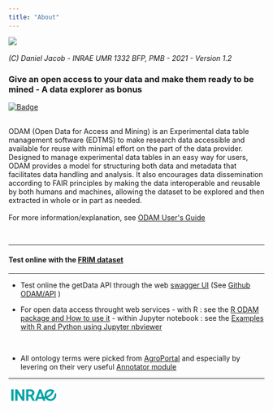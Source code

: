 ```yaml
--- 
title: "About" 
--- 
```


![](odam-logo.png)

_(C) Daniel Jacob - INRAE UMR 1332 BFP, PMB - 2021 - Version 1.2_

### Give an open access to your data and make them ready to be mined - A data explorer as bonus

[![Badge](biotools-ODAM-blue.svg)](https://bio.tools/ODAM)<br><br>

ODAM (Open Data for Access and Mining) is an Experimental data table management software (EDTMS) to make research data accessible and available for reuse with minimal effort on the part of the data provider. Designed to manage experimental data tables in an easy way for users, ODAM provides a model for structuring both data and metadata that facilitates data handling and analysis. It also encourages data dissemination according to FAIR principles by making the data interoperable and reusable by both humans and machines, allowing the dataset to be explored and then extracted in whole or in part as needed.<br>
<br>
For more information/explanation, see <a href="https://inrae.github.io/ODAM/" target="_blank">ODAM User's Guide</a>

<br>

----
#### Test online with the <a href="?ds=frim1">FRIM dataset</a>
----

* Test online the getData API through the web <a href="https://pmb-bordeaux.fr/odamsw/" target="_blank">swagger UI</a> (See <a href="https://github.com/inrae/ODAM/tree/master/API" target="_blank">Github ODAM/API</a> )

* For open data access throught web services 
      - with R : see  the <a href="https://cran.r-project.org/web/packages/Rodam/vignettes/Rodam.html" target="_blank">R ODAM package and How to use it</a>
      - within Jupyter notebook : see  the <a href="https://nbviewer.jupyter.org/github/djacob65/binder_odam/tree/master/" target="_blank">Examples with R and Python using Jupyter nbviewer</a>

<br>

* All ontology terms were picked from <a href="http://agroportal.lirmm.fr/"  target="_blank">AgroPortal</a> and especially by levering on their very useful <a href="http://agroportal.lirmm.fr/annotator" target="_blank">Annotator module

----

[ ![Inra](inrae_logo.png)](https://www6.bordeaux-aquitaine.inrae.fr/bfp_eng/Research/Team-Metabolism-META)
